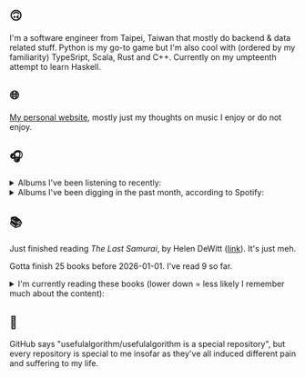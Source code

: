 ## 🙃

I'm a software engineer from Taipei, Taiwan that mostly do backend & data related stuff. Python is my go-to game but I'm also cool with (ordered by my familiarity) TypeSript, Scala, Rust and C++. Currently on my umpteenth attempt to learn Haskell.

## 🌐

[My personal website](https://usefulalgorithm.github.io/), mostly just my thoughts on music I enjoy or do not enjoy.

## 🎧

<details>
<summary>Albums I've been listening to recently:</summary>

- _Romance in the Age of Adaptive Feedback_, by Unspecified Enemies
- _Ghost Note_, by Kim Hiorthøy
- _Lonely People With Power_, by Deafheaven

</details>

<details>
<summary>Albums I've been digging in the past month, according to Spotify:</summary>

- _Only Good Dreams for Me_, by Zaumne
- _Gift Songs_, by Jefre Cantu-Ledesma
- _Pruning_, by Memotone
- _Lonely People With Power_, by Deafheaven
- _Halo On The Inside_, by Circuit des Yeux
- _(What's The Story) Morning Glory? [Remastered]_, by Oasis
- _Comedia_, by Racine
- _Start A Band_, by Adebisi Shank
- _Romance in the Age of Adaptive Feedback_, by Unspecified Enemies
- _如果每天都可以 happy happy 誰想要sad:＊- 合作的秘密_, by 陳嫺靜
- _Toilet_, by Clown Core
- _Strange Meridians_, by upsammy
- _Ghost Note_, by Kim Hiorthøy
- _Dead Channel Sky_, by clipping.
- _This Is the Album of a Band Called Adebisi Shank_, by Adebisi Shank

</details>

## 📚

Just finished reading _The Last Samurai_, by Helen DeWitt ([link](https://hardcover.app/books/the-last-samurai)). It's just meh.

Gotta finish 25 books before 2026-01-01. I've read 9 so far.

<details>
<summary>I'm currently reading these books (lower down = less likely I remember much about the content):</summary>

- _The Absence of Myth: Writings on Surrealism_, by Georges Bataille, Michael   Richardson ([link](https://hardcover.app/books/the-absence-of-myth-writings-on-surrealism))
- _Genesis and Trace: Derrida Reading Husserl and Heidegger_, by Paola Marrati, Simon Sparks ([link](https://hardcover.app/books/genesis-and-trace))
- _Philosophical Chemistry: Genealogy of a Scientific Field_, by Manuel DeLanda ([link](https://hardcover.app/books/philosophical-chemistry))
- _Political Categories: Thinking Beyond Concepts_, by Michael Marder ([link](https://hardcover.app/books/political-categories))
- _Regeneration_, by Pat Barker ([link](https://hardcover.app/books/regeneration-1991))
- _K-punk_, by Mark Fisher ([link](https://hardcover.app/books/k-punk-2018))
- _A Biography of Ordinary Man: On Authorities and Minorities_, by François Laruelle, Jessie Hock, and friends ([link](https://hardcover.app/books/a-biography-of-ordinary-man))
- _A Short History of Decay_, by Emil M. Cioran, Richard Howard ([link](https://hardcover.app/books/a-short-history-of-decay))
- _Anti-Oedipus_, by Gilles Deleuze, Félix Guattari ([link](https://hardcover.app/books/anti-oedipus))
- _A Thousand Plateaus_, by Gilles Deleuze, Félix Guattari ([link](https://hardcover.app/books/a-thousand-plateaus))

</details>

## 💬

GitHub says "usefulalgorithm/usefulalgorithm is a special repository", but every repository is special to me insofar as they've all induced different pain and suffering to my life.